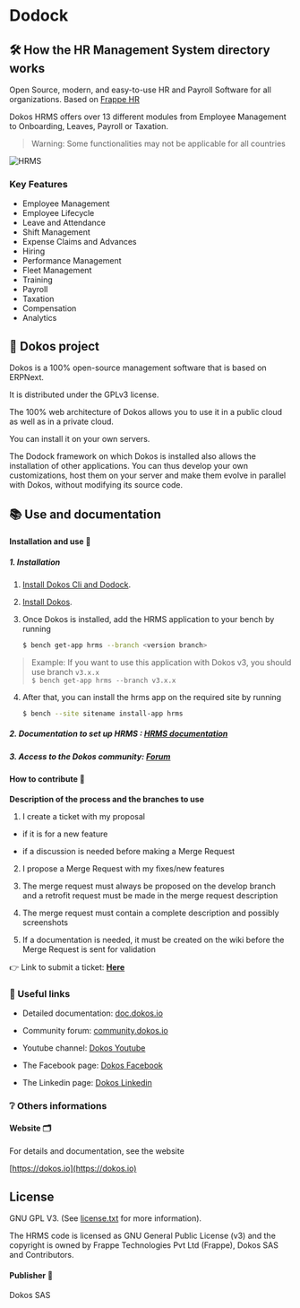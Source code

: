 # Dodock



## :hammer_and_wrench: How the HR Management System directory works

Open Source, modern, and easy-to-use HR and Payroll Software for all organizations.
Based on [Frappe HR](https://github.com/frappe/hrms)

Dokos HRMS offers over 13 different modules from Employee Management to Onboarding, Leaves, Payroll or Taxation.

> Warning: Some functionalities may not be applicable for all countries

![HRMS](hrms.png)

### Key Features

- Employee Management
- Employee Lifecycle
- Leave and Attendance
- Shift Management
- Expense Claims and Advances
- Hiring
- Performance Management
- Fleet Management
- Training
- Payroll
- Taxation
- Compensation
- Analytics

## :rocket: Dokos project

Dokos is a 100% open-source management software that is based on ERPNext.

It is distributed under the GPLv3 license.

The 100% web architecture of Dokos allows you to use it in a public cloud as well as in a private cloud.

You can install it on your own servers.

The Dodock framework on which Dokos is installed also allows the installation of other applications. You can thus develop your own customizations, host them on your server and make them evolve in parallel with Dokos, without modifying its source code.

## :books: Use and documentation

#### Installation and use :construction:

##### 1. Installation

1. [Install Dokos Cli and Dodock](https://doc.dokos.io/fr/getting-started).
2. [Install Dokos](https://gitlab.com/dokos/dokos).
3. Once Dokos is installed, add the HRMS application to your bench by running

    ```sh
    $ bench get-app hrms --branch <version branch>
    ```

> Example: If you want to use this application with Dokos v3, you should use branch `v3.x.x`  
> `$ bench get-app hrms --branch v3.x.x`

4. After that, you can install the hrms app on the required site by running
    ```sh
    $ bench --site sitename install-app hrms
    ```

##### 2. Documentation to set up HRMS : [HRMS documentation](https://doc.dokos.io/fr/human-resources)

##### 3. Access to the Dokos community: [Forum](https://community.dokos.io/)

#### How to contribute :rocket:

**Description of the process and the branches to use**

1. I create a ticket with my proposal

- if it is for a new feature

- if a discussion is needed before making a Merge Request

2. I propose a Merge Request with my fixes/new features

3. The merge request must always be proposed on the develop branch and a retrofit request must be made in the merge request description

4. The merge request must contain a complete description and possibly screenshots

5. If a documentation is needed, it must be created on the wiki before the Merge Request is sent for validation

:point_right: Link to submit a ticket: **[Here](https://gitlab.com/dokos/dokos/-/issues)**

### :link: Useful links

- Detailed documentation: [doc.dokos.io](https://doc.dokos.io/fr/home)

- Community forum: [community.dokos.io](https://community.dokos.io/)

- Youtube channel: [Dokos Youtube](https://www.youtube.com/channel/UC2f3m8QANAVfKi2Pzw2fBlw)

- The Facebook page: [Dokos Facebook](https://www.facebook.com/dokos.io)

- The Linkedin page: [Dokos Linkedin](https://www.linkedin.com/company/dokos.io)

### :grey_question: Others informations

#### Website :card_index_dividers:

For details and documentation, see the website

[https://dokos.io](https://dokos.io)

## License

GNU GPL V3. (See [license.txt](license.txt) for more information).

The HRMS code is licensed as GNU General Public License (v3) and the copyright is owned by Frappe Technologies Pvt Ltd (Frappe), Dokos SAS and Contributors.

#### Publisher :pushpin:

Dokos SAS
